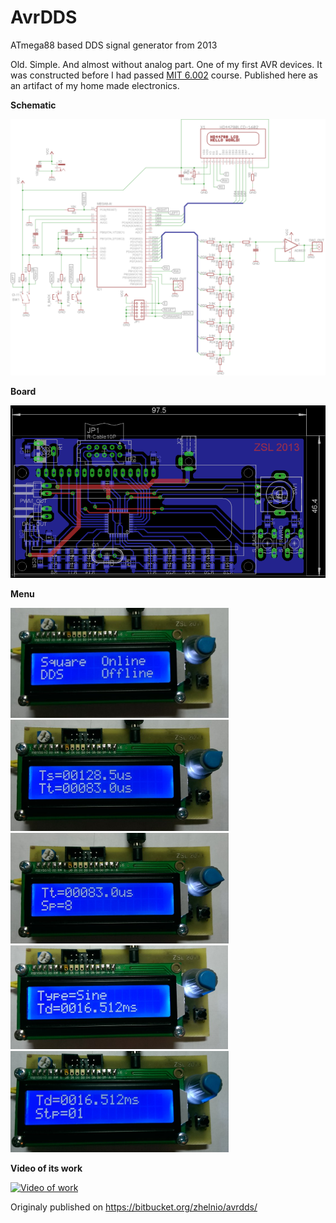 # AvrDDS
ATmega88 based DDS signal generator from 2013

Old. Simple. And almost without analog part. One of my first AVR devices. It was constructed before I had passed 
[MIT 6.002](https://ocw.mit.edu/courses/electrical-engineering-and-computer-science/6-002-circuits-and-electronics-spring-2007/index.htm) 
course. Published here as an artifact of my home made electronics.

**Schematic**

![Schematic](/doc/schematic.png?raw=true "Schematic")

**Board**

![Board](/doc/board.png?raw=true "Board")

**Menu**

![Main menu](/doc/1_main_menu.png?raw=true "Main menu")
![Square signal (top)](/doc/2_square_menu_top.png?raw=true "Square signal (top)")
![Square signal (bottom)](/doc/3_square_menu_bottom.png?raw=true "Square signal (bottom)")
![DDS signal (top)](/doc/4_DDS_menu_top.png?raw=true "DDS signal (top)")
![DDS signal (bottom)](/doc/5_DDS_menu_bottom.png?raw=true "DDS signal (bottom)")

**Video of its work**

[![Video of work](https://img.youtube.com/vi/0xc064LqjQs/0.jpg)](https://www.youtube.com/watch?v=0xc064LqjQs)

Originaly published on https://bitbucket.org/zhelnio/avrdds/

